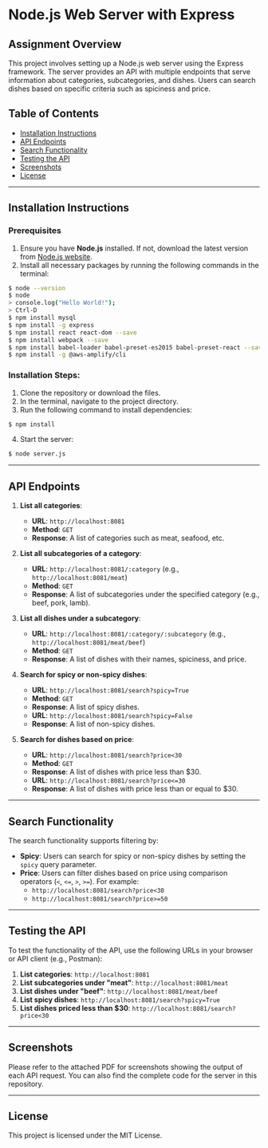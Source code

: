 # Node.js Web Server with Express

## Assignment Overview

This project involves setting up a Node.js web server using the Express framework. The server provides an API with multiple endpoints that serve information about categories, subcategories, and dishes. Users can search dishes based on specific criteria such as spiciness and price.

## Table of Contents

- [Installation Instructions](#installation-instructions)
- [API Endpoints](#api-endpoints)
- [Search Functionality](#search-functionality)
- [Testing the API](#testing-the-api)
- [Screenshots](#screenshots)
- [License](#license)

---

## Installation Instructions

### Prerequisites
1. Ensure you have **Node.js** installed. If not, download the latest version from [Node.js website](https://nodejs.org/).
2. Install all necessary packages by running the following commands in the terminal:

```bash
$ node --version
$ node
> console.log("Hello World!");
> Ctrl-D
$ npm install mysql
$ npm install -g express
$ npm install react react-dom --save
$ npm install webpack --save
$ npm install babel-loader babel-preset-es2015 babel-preset-react --save
$ npm install -g @aws-amplify/cli
```

### Installation Steps:
1. Clone the repository or download the files.
2. In the terminal, navigate to the project directory.
3. Run the following command to install dependencies:
```bash
$ npm install
```

4. Start the server:
```bash
$ node server.js
```

---

## API Endpoints

1. **List all categories**:
    - **URL**: `http://localhost:8081`
    - **Method**: `GET`
    - **Response**: A list of categories such as meat, seafood, etc.

2. **List all subcategories of a category**:
    - **URL**: `http://localhost:8081/:category` (e.g., `http://localhost:8081/meat`)
    - **Method**: `GET`
    - **Response**: A list of subcategories under the specified category (e.g., beef, pork, lamb).

3. **List all dishes under a subcategory**:
    - **URL**: `http://localhost:8081/:category/:subcategory` (e.g., `http://localhost:8081/meat/beef`)
    - **Method**: `GET`
    - **Response**: A list of dishes with their names, spiciness, and price.

4. **Search for spicy or non-spicy dishes**:
    - **URL**: `http://localhost:8081/search?spicy=True`
    - **Method**: `GET`
    - **Response**: A list of spicy dishes.
    - **URL**: `http://localhost:8081/search?spicy=False`
    - **Response**: A list of non-spicy dishes.

5. **Search for dishes based on price**:
    - **URL**: `http://localhost:8081/search?price<30`
    - **Method**: `GET`
    - **Response**: A list of dishes with price less than $30.
    - **URL**: `http://localhost:8081/search?price<=30`
    - **Response**: A list of dishes with price less than or equal to $30.

---

## Search Functionality

The search functionality supports filtering by:

- **Spicy**: Users can search for spicy or non-spicy dishes by setting the `spicy` query parameter.
- **Price**: Users can filter dishes based on price using comparison operators (`<`, `<=`, `>`, `>=`). For example:
  - `http://localhost:8081/search?price<30`
  - `http://localhost:8081/search?price>=50`

---

## Testing the API

To test the functionality of the API, use the following URLs in your browser or API client (e.g., Postman):

1. **List categories**: `http://localhost:8081`
2. **List subcategories under "meat"**: `http://localhost:8081/meat`
3. **List dishes under "beef"**: `http://localhost:8081/meat/beef`
4. **List spicy dishes**: `http://localhost:8081/search?spicy=True`
5. **List dishes priced less than $30**: `http://localhost:8081/search?price<30`

---

## Screenshots

Please refer to the attached PDF for screenshots showing the output of each API request. You can also find the complete code for the server in this repository.

---

## License

This project is licensed under the MIT License.





